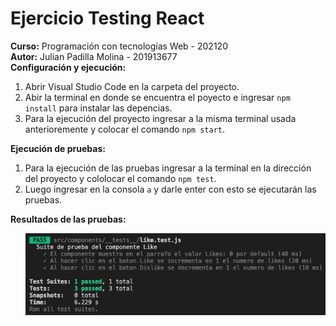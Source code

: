 # Ejercicio Testing React
<strong>Curso:</strong> Programación con tecnologías Web - 202120
<br>
<strong>Autor:</strong> Julian Padilla Molina - 201913677
<br>
<strong>Configuración y ejecución:</strong>
<ol>
<li>Abrir Visual Studio Code en la carpeta del proyecto.</li>
<li>Abir la terminal en donde se encuentra el poyecto e ingresar <code>npm install</code> para instalar las depencias.</li>
<li>Para la ejecución del proyecto ingresar a la misma terminal usada anterioremente y colocar el comando <code>npm start</code>.</li>
</ol>
<strong>Ejecución de pruebas:</strong>
<ol>
<li>Para la ejecución de las pruebas ingresar a la terminal en la dirección del proyecto y cololocar el comando <code>npm test</code>.</li>
<li>Luego ingresar en la consola <code>a</code> y darle enter con esto se ejecutarán las pruebas.</li>
</ol>
<strong>Resultados de las pruebas:</strong>
<ul>
<img src="https://github.com/JulianP911/EjercicioTestingReact/blob/main/img/Resultado%20Pruebas.png" alt="Resultados Prueba">
</ul>
